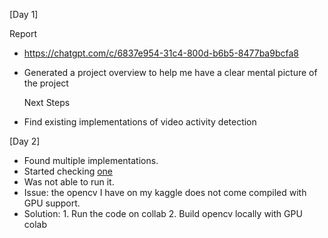 [Day 1]

Report
- https://chatgpt.com/c/6837e954-31c4-800d-b6b5-8477ba9bcfa8
- Generated a project overview to help me have a clear mental picture of the project

  Next Steps
- Find existing implementations of video activity detection

[Day 2]

- Found multiple implementations.
- Started checking [one]('https://github.com/noorkhokhar99/human-activity-recognition/tree/main?tab=readme-ov-file')
- Was not able to run it.
- Issue: the opencv I have on my kaggle does not come compiled with GPU support.
- Solution: 1. Run the code on collab
            2. Build opencv locally with GPU colab